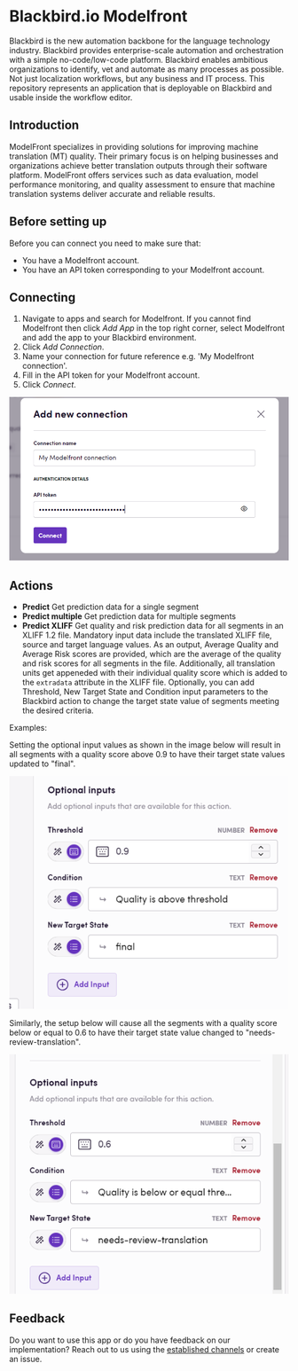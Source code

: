 # Blackbird.io Modelfront

Blackbird is the new automation backbone for the language technology industry. Blackbird provides enterprise-scale automation and orchestration with a simple no-code/low-code platform. Blackbird enables ambitious organizations to identify, vet and automate as many processes as possible. Not just localization workflows, but any business and IT process. This repository represents an application that is deployable on Blackbird and usable inside the workflow editor.

## Introduction

ModelFront specializes in providing solutions for improving machine translation (MT) quality. Their primary focus is on helping businesses and organizations achieve better translation outputs through their software platform. ModelFront offers services such as data evaluation, model performance monitoring, and quality assessment to ensure that machine translation systems deliver accurate and reliable results. 

## Before setting up

Before you can connect you need to make sure that:

- You have a Modelfront account.
- You have an API token corresponding to your Modelfront account.

## Connecting

1. Navigate to apps and search for Modelfront. If you cannot find Modelfront then click _Add App_ in the top right corner, select Modelfront and add the app to your Blackbird environment.
2. Click _Add Connection_.
3. Name your connection for future reference e.g. 'My Modelfront connection'.
4. Fill in the API token for your Modelfront account.
7. Click _Connect_.

![ModelfrontBlackbirdConnection](image/README/ModelfrontBlackbirdConnection.png)

## Actions

- **Predict** Get prediction data for a single segment
- **Predict multiple** Get prediction data for multiple segments
- **Predict XLIFF** Get quality and risk prediction data for all segments in an XLIFF 1.2 file. Mandatory input data include the translated XLIFF file, source and target language values. As an output, Average Quality and Average Risk scores are provided, which are the average of the quality and risk scores for all segments in the file. Additionally, all translation units get appeneded with their individual quality score which is added to the `extradata` attribute in the XLIFF file. Optionally, you can add Threshold, New Target State and Condition input parameters to the Blackbird action to change the target state value of segments meeting the desired criteria.

Examples:

Setting the optional input values as shown in the image below will result in all segments with a quality score above 0.9 to have their target state values updated to "final".

![Modelfrontoptionalinput1](image/README/Modelfrontoptionalinput1.png)

Similarly, the setup below will cause all the segments with a quality score below or equal to 0.6 to have their target state value changed to "needs-review-translation".

![Modelfrontoptionalinput2](image/README/Modelfrontoptionalinput2.png)

## Feedback

Do you want to use this app or do you have feedback on our implementation? Reach out to us using the [established channels](https://www.blackbird.io/) or create an issue.

<!-- end docs -->
